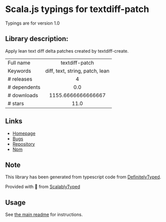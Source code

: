 
# Scala.js typings for textdiff-patch

Typings are for version 1.0

## Library description:
Apply lean text diff delta patches created by textdiff-create.

|                    |                 |
| ------------------ | :-------------: |
| Full name          | textdiff-patch |
| Keywords           | diff, text, string, patch, lean |
| # releases         | 4 |
| # dependents       | 0.0 |
| # downloads        | 1155.6666666666667 |
| # stars            | 11.0 |

## Links
- [Homepage](https://github.com/icflorescu/textdiff-patch#readme)
- [Bugs](https://github.com/icflorescu/textdiff-patch/issues)
- [Repository](https://github.com/icflorescu/textdiff-patch)
- [Npm](https://www.npmjs.com/package/textdiff-patch)
    


## Note
This library has been generated from typescript code from [DefinitelyTyped](https://definitelytyped.org).

Provided with :purple_heart: from [ScalablyTyped](https://github.com/oyvindberg/ScalablyTyped)

## Usage
See [the main readme](../../readme.md) for instructions.


